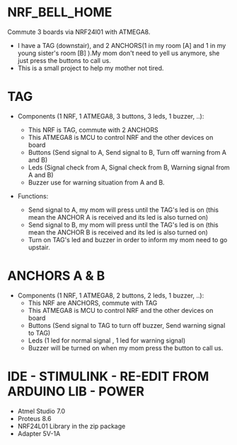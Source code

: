# NRF_BELL_HOME
Commute 3 boards via NRF24l01 with ATMEGA8.

- I have a TAG (downstair), and 2 ANCHORS(1 in my room [A] and 1 in my young sister's room [B] ).My mom don't need to yell us anymore, she just press the buttons to call us.
- This is a small project to help my mother not tired.  
  
# TAG 
  - Components (1 NRF, 1 ATMEGA8, 3 buttons, 3 leds, 1 buzzer, ..): 
    + This NRF is TAG, commute with 2 ANCHORS
    + This ATMEGA8 is MCU to control NRF and the other devices on board
    + Buttons (Send signal to A, Send signal to B, Turn off warning from A and B)
    + Leds  (Signal check from A, Signal check from B, Warning signal from A and B)
    + Buzzer use for warning situation from A and B.
    
  - Functions:
    + Send signal to A, my mom will press until the TAG's led is on (this mean the ANCHOR A is received and its led is also turned on)
    + Send signal to B, my mom will press until the TAG's led is on (this mean the ANCHOR B is received and its led is also turned on)
    + Turn on TAG's led and buzzer in order to inform my mom need to go upstair.

# ANCHORS A & B 
  - Components (1 NRF, 1 ATMEGA8, 2 buttons, 2 leds, 1 buzzer, ..): 
    + This NRF are ANCHORS, commute with TAG
    + This ATMEGA8 is MCU to control NRF and the other devices on board
    + Buttons (Send signal to TAG to turn off buzzer, Send warning signal to TAG)
    + Leds  (1 led for normal signal , 1 led for warning signal)
    + Buzzer will be turned on when my mom press the button to call us.

# IDE - STIMULINK - RE-EDIT FROM ARDUINO LIB - POWER
  - Atmel Studio 7.0
  - Proteus 8.6
  - NRF24L01 Library in the zip package
  - Adapter 5V-1A
  
